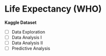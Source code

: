 # Life Expectancy (WHO)

**Kaggle Dataset**

- [ ] Data Exploration 
- [ ] Data Analysis I
- [ ] Data Analysis II
- [ ] Predictive Analysis
